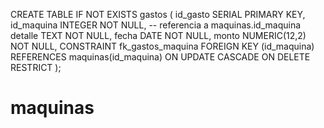CREATE TABLE IF NOT EXISTS gastos (
  id_gasto   SERIAL PRIMARY KEY,
  id_maquina    INTEGER NOT NULL,              -- referencia a maquinas.id_maquina
  detalle    TEXT NOT NULL,
  fecha      DATE NOT NULL,
  monto      NUMERIC(12,2) NOT NULL,
  CONSTRAINT fk_gastos_maquina FOREIGN KEY (id_maquina)
    REFERENCES maquinas(id_maquina) ON UPDATE CASCADE ON DELETE RESTRICT
);
 # maquinas 
